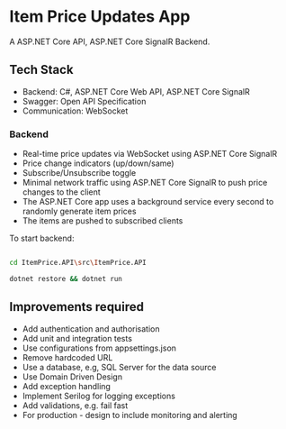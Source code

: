 # Item Price Updates App

A ASP.NET Core API, ASP.NET Core SignalR Backend.

## Tech Stack

- Backend: C#, ASP.NET Core Web API, ASP.NET Core SignalR
- Swagger: Open API Specification
- Communication: WebSocket

### Backend

- Real-time price updates via WebSocket using ASP.NET Core SignalR
- Price change indicators (up/down/same)
- Subscribe/Unsubscribe toggle
- Minimal network traffic using ASP.NET Core SignalR to push price changes to the client
- The ASP.NET Core app uses a background service every second to randomly generate item prices
- The items are pushed to subscribed clients

To start backend:

```bash

cd ItemPrice.API\src\ItemPrice.API

dotnet restore && dotnet run
```

## Improvements required

- Add authentication and authorisation
- Add unit and integration tests
- Use configurations from appsettings.json
- Remove hardcoded URL
- Use a database, e.g, SQL Server for the data source
- Use Domain Driven Design
- Add exception handling
- Implement Serilog for logging exceptions
- Add validations, e.g. fail fast
- For production - design to include monitoring and alerting
